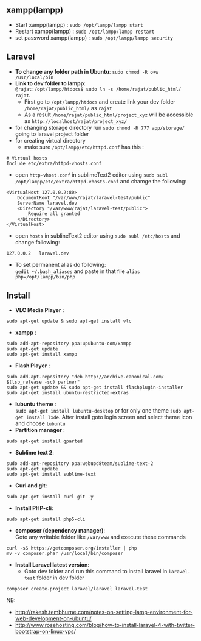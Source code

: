 ## xampp(lampp) ##
- Start xampp(lampp) : `sudo /opt/lampp/lampp start`
- Restart xampp(lampp) : `sudo /opt/lampp/lampp restart`
- set password xampp(lampp) : `sudo /opt/lampp/lampp security`

## Laravel ##
- <b>To change any folder path in Ubuntu</b>: `sudo chmod -R o+w /usr/local/bin`
- <b>Link to dev folder to lampp</b>:  
  `@rajat:/opt/lampp/htdocs$ sudo ln -s /home/rajat/public_html/ rajat`. 
  - First go to `/opt/lampp/htdocs` and create link your dev folder `/home/rajat/public_html/` as `rajat`
  - As a result `/home/rajat/public_html/project_xyz` will be accessible as `http://localhost/rajat/project_xyz/`
- for changing storage directory run `sudo chmod -R 777 app/storage/` going to laravel project folder  
- for creating virtual directory  
  - make sure `/opt/lampp/etc/httpd.conf` has this :
```
# Virtual hosts
Include etc/extra/httpd-vhosts.conf
```  

  - open `http-vhost.conf` in sublimeText2 editor using  `sudo subl /opt/lampp/etc/extra/httpd-vhosts.conf` and chamge the following:
```
<VirtualHost 127.0.0.2:80>
    DocumentRoot "/var/www/rajat/laravel-test/public"
    ServerName laravel.dev
    <Directory "/var/www/rajat/laravel-test/public">
        Require all granted
    </Directory>
</VirtualHost>
```

  - open `hosts` in sublineText2 editor using `sudo subl /etc/hosts` and change following:
```
127.0.0.2	laravel.dev
```
- To set permanent alias do following:  
  `gedit ~/.bash_aliases` and paste in that file `alias php=/opt/lampp/bin/php`


## Install ##
- <b>VLC Media Player</b> :   
```
sudo apt-get update & sudo apt-get install vlc
```
- <b>xampp</b> : 
```
sudo add-apt-repository ppa:upubuntu-com/xampp  
sudo apt-get update 
sudo apt-get install xampp
```
- <b>Flash Player</b> : 
```
sudo add-apt-repository "deb http://archive.canonical.com/ $(lsb_release -sc) partner"
sudo apt-get update && sudo apt-get install flashplugin-installer
sudo apt-get install ubuntu-restricted-extras
```  
- <b>lubuntu theme</b> :   
`sudo apt-get install lubuntu-desktop` or for only one theme `sudo apt-get install lxde`. After install goto login screen and select theme icon and choose `lubuntu`
- <b>Partition manager</b> :  
```
sudo apt-get install gparted
```
- <b>Sublime text 2</b>:
```
sudo add-apt-repository ppa:webupd8team/sublime-text-2
sudo apt-get update
sudo apt-get install sublime-text
```
- <b>Curl and git</b>:  
```
sudo apt-get install curl git -y
```
- <b>Install PHP-cli</b>:  
```
sudo apt-get install php5-cli
```
- <b>composer (dependency manager)</b>:  
  Goto any writable folder like `/var/www` and execute these commands
```
curl -sS https://getcomposer.org/installer | php
mv -v composer.phar /usr/local/bin/composer
```
- <b>Install Laravel latest version</b>:  
  - Goto dev folder and run this command to install laravel in `laravel-test` folder in dev folder
```
composer create-project laravel/laravel laravel-test
```

NB: 
- http://rakesh.tembhurne.com/notes-on-setting-lamp-environment-for-web-development-on-ubuntu/
- http://www.rosehosting.com/blog/how-to-install-laravel-4-with-twitter-bootstrap-on-linux-vps/
